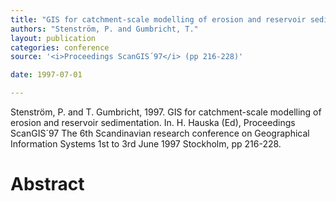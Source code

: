 ```yaml
---
title: "GIS for catchment-scale modelling of erosion and reservoir sedimentation."
authors: "Stenström, P. and Gumbricht, T."
layout: publication
categories: conference
source: '<i>Proceedings ScanGIS´97</i> (pp 216-228)'

date: 1997-07-01

---
```


Stenström, P. and T. Gumbricht, 1997. GIS for catchment-scale modelling of erosion and reservoir sedimentation. In. H. Hauska (Ed), Proceedings ScanGIS´97 The 6th Scandinavian research conference on Geographical Information Systems 1st to 3rd June 1997 Stockholm, pp 216-228.

<h1 class='foot-description'>Abstract</h1>
